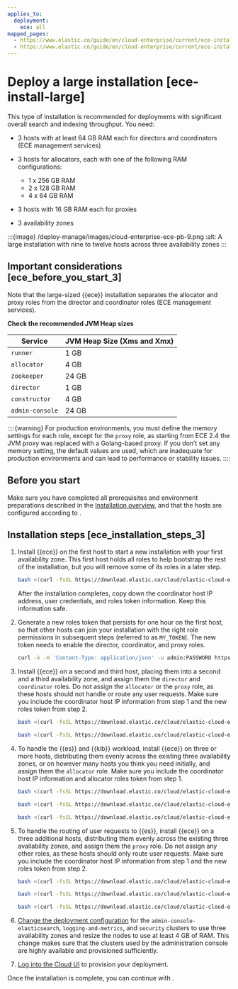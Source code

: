 ```yaml
---
applies_to:
  deployment:
    ece: all
mapped_pages:
  - https://www.elastic.co/guide/en/cloud-enterprise/current/ece-install-large-cloud.html
  - https://www.elastic.co/guide/en/cloud-enterprise/current/ece-install-large-onprem.html
---
```


# Deploy a large installation [ece-install-large]

This type of installation is recommended for deployments with significant overall search and indexing throughput. You need:

* 3 hosts with at least 64 GB RAM each for directors and coordinators (ECE management services)
* 3 hosts for allocators, each with one of the following RAM configurations:

    * 1 x 256 GB RAM
    * 2 x 128 GB RAM
    * 4 x 64 GB RAM

* 3 hosts with 16 GB RAM each for proxies
* 3 availability zones

:::{image} /deploy-manage/images/cloud-enterprise-ece-pb-9.png
:alt: A large installation with nine to twelve hosts across three availability zones
:::

## Important considerations  [ece_before_you_start_3]

Note that the large-sized {{ece}} installation separates the allocator and proxy roles from the director and coordinator roles (ECE management services).

**Check the recommended JVM Heap sizes**

| Service | JVM Heap Size (Xms and Xmx) |
| --- | --- |
| `runner` | 1 GB |
| `allocator` | 4 GB |
| `zookeeper` | 24 GB |
| `director` | 1 GB |
| `constructor` | 4 GB |
| `admin-console` | 24 GB |

::::{warning}
For production environments, you must define the memory settings for each role, except for the `proxy` role, as starting from ECE 2.4 the JVM proxy was replaced with a Golang-based proxy. If you don’t set any memory setting, the default values are used, which are inadequate for production environments and can lead to performance or stability issues.
::::

## Before you start

Make sure you have completed all prerequisites and environment preparations described in the [Installation overview](./install.md), and that the hosts are configured according to [](./configure-operating-system.md).

## Installation steps [ece_installation_steps_3]

1. Install {{ece}} on the first host to start a new installation with your first availability zone. This first host holds all roles to help bootstrap the rest of the installation, but you will remove some of its roles in a later step.

    ```sh
    bash <(curl -fsSL https://download.elastic.co/cloud/elastic-cloud-enterprise.sh) install --availability-zone MY_ZONE-1 --memory-settings '{"runner":{"xms":"1G","xmx":"1G"},"allocator":{"xms":"4G","xmx":"4G"},"zookeeper":{"xms":"24G","xmx":"24G"},"director":{"xms":"1G","xmx":"1G"},"constructor":{"xms":"4G","xmx":"4G"},"admin-console":{"xms":"24G","xmx":"24G"}}'
    ```

    After the installation completes, copy down the coordinator host IP address, user credentials, and roles token information. Keep this information safe.

2. Generate a new roles token that persists for one hour on the first host, so that other hosts can join your installation with the right role permissions in subsequent steps (referred to as `MY_TOKEN`). The new token needs to enable the director, coordinator, and proxy roles.

    ```sh
    curl -k -H 'Content-Type: application/json' -u admin:PASSWORD https://localhost:12443/api/v1/platform/configuration/security/enrollment-tokens -d '{ "persistent": false, "roles": ["director", "coordinator", "proxy"] }'
    ```

3. Install {{ece}} on a second and third host, placing them into a second and a third availability zone, and assign them the `director` and `coordinator` roles. Do not assign the `allocator` or the `proxy` role, as these hosts should not handle or route any user requests. Make sure you include the coordinator host IP information from step 1 and the new roles token from step 2.

    ```sh
    bash <(curl -fsSL https://download.elastic.co/cloud/elastic-cloud-enterprise.sh) install --coordinator-host HOST_IP --roles-token 'MY_TOKEN' --roles "director,coordinator" --availability-zone MY_ZONE-2 --memory-settings '{"runner":{"xms":"1G","xmx":"1G"},"zookeeper":{"xms":"24G","xmx":"24G"},"director":{"xms":"1G","xmx":"1G"},"constructor":{"xms":"4G","xmx":"4G"},"admin-console":{"xms":"24G","xmx":"24G"}}'
    ```

    ```sh
    bash <(curl -fsSL https://download.elastic.co/cloud/elastic-cloud-enterprise.sh) install --coordinator-host HOST_IP --roles-token 'MY_TOKEN' --roles "director,coordinator" --availability-zone MY_ZONE-3 --memory-settings '{"runner":{"xms":"1G","xmx":"1G"},"zookeeper":{"xms":"24G","xmx":"24G"},"director":{"xms":"1G","xmx":"1G"},"constructor":{"xms":"4G","xmx":"4G"},"admin-console":{"xms":"24G","xmx":"24G"}}'
    ```

4. To handle the {{es}} and {{kib}} workload, install {{ece}} on three or more hosts, distributing them evenly across the existing three availability zones, or on however many hosts you think you need initially, and assign them the `allocator` role. Make sure you include the coordinator host IP information and allocator roles token from step 1.

    ```sh
    bash <(curl -fsSL https://download.elastic.co/cloud/elastic-cloud-enterprise.sh) install --coordinator-host HOST_IP --roles-token 'ALLOCATOR_TOKEN' --roles "allocator" --availability-zone MY_ZONE-1 --memory-settings '{"runner":{"xms":"1G","xmx":"1G"},"allocator":{"xms":"4G","xmx":"4G"}}'

    bash <(curl -fsSL https://download.elastic.co/cloud/elastic-cloud-enterprise.sh) install --coordinator-host HOST_IP --roles-token 'ALLOCATOR_TOKEN' --roles "allocator" --availability-zone MY_ZONE-2 --memory-settings '{"runner":{"xms":"1G","xmx":"1G"},"allocator":{"xms":"4G","xmx":"4G"}}'

    bash <(curl -fsSL https://download.elastic.co/cloud/elastic-cloud-enterprise.sh) install --coordinator-host HOST_IP --roles-token 'ALLOCATOR_TOKEN' --roles "allocator" --availability-zone MY_ZONE-3 --memory-settings '{"runner":{"xms":"1G","xmx":"1G"},"allocator":{"xms":"4G","xmx":"4G"}}'
    ```

5. To handle the routing of user requests to {{es}}, install {{ece}} on a three additional hosts, distributing them evenly across the existing three availability zones, and assign them the `proxy` role. Do not assign any other roles, as these hosts should only route user requests. Make sure you include the coordinator host IP information from step 1 and the new roles token from step 2.

    ```sh
    bash <(curl -fsSL https://download.elastic.co/cloud/elastic-cloud-enterprise.sh) install --coordinator-host HOST_IP --roles-token 'MY_TOKEN' --roles "proxy" --availability-zone MY_ZONE-1 --memory-settings '{"runner":{"xms":"1G","xmx":"1G"}}'
    ```

    ```sh
    bash <(curl -fsSL https://download.elastic.co/cloud/elastic-cloud-enterprise.sh) install --coordinator-host HOST_IP --roles-token 'MY_TOKEN' --roles "proxy" --availability-zone MY_ZONE-2 --memory-settings '{"runner":{"xms":"1G","xmx":"1G"}}'
    ```

    ```sh
    bash <(curl -fsSL https://download.elastic.co/cloud/elastic-cloud-enterprise.sh) install --coordinator-host HOST_IP --roles-token 'MY_TOKEN' --roles "proxy" --availability-zone MY_ZONE-3 --memory-settings '{"runner":{"xms":"1G","xmx":"1G"}}'
    ```

6. [Change the deployment configuration](working-with-deployments.md) for the `admin-console-elasticsearch`, `logging-and-metrics`, and `security` clusters to use three availability zones and resize the nodes to use at least 4 GB of RAM. This change makes sure that the clusters used by the administration console are highly available and provisioned sufficiently.

7. [Log into the Cloud UI](log-into-cloud-ui.md) to provision your deployment.

Once the installation is complete, you can continue with [](./post-installation-steps.md).
